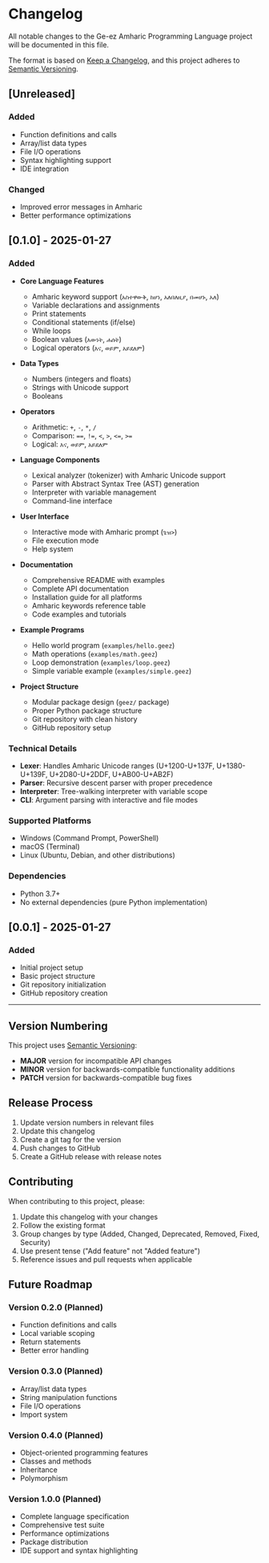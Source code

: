 # Changelog

All notable changes to the Ge-ez Amharic Programming Language project will be documented in this file.

The format is based on [Keep a Changelog](https://keepachangelog.com/en/1.0.0/),
and this project adheres to [Semantic Versioning](https://semver.org/spec/v2.0.0.html).

## [Unreleased]

### Added
- Function definitions and calls
- Array/list data types
- File I/O operations
- Syntax highlighting support
- IDE integration

### Changed
- Improved error messages in Amharic
- Better performance optimizations

## [0.1.0] - 2025-01-27

### Added
- **Core Language Features**
  - Amharic keyword support (`አስተዋውቅ`, `ከሆነ`, `አለበለዚያ`, `በመሆኑ`, `አለ`)
  - Variable declarations and assignments
  - Print statements
  - Conditional statements (if/else)
  - While loops
  - Boolean values (`እውነት`, `ሐሰት`)
  - Logical operators (`እና`, `ወይም`, `አይደለም`)

- **Data Types**
  - Numbers (integers and floats)
  - Strings with Unicode support
  - Booleans

- **Operators**
  - Arithmetic: `+`, `-`, `*`, `/`
  - Comparison: `==`, `!=`, `<`, `>`, `<=`, `>=`
  - Logical: `እና`, `ወይም`, `አይደለም`

- **Language Components**
  - Lexical analyzer (tokenizer) with Amharic Unicode support
  - Parser with Abstract Syntax Tree (AST) generation
  - Interpreter with variable management
  - Command-line interface

- **User Interface**
  - Interactive mode with Amharic prompt (`ጌዝ>`)
  - File execution mode
  - Help system

- **Documentation**
  - Comprehensive README with examples
  - Complete API documentation
  - Installation guide for all platforms
  - Amharic keywords reference table
  - Code examples and tutorials

- **Example Programs**
  - Hello world program (`examples/hello.geez`)
  - Math operations (`examples/math.geez`)
  - Loop demonstration (`examples/loop.geez`)
  - Simple variable example (`examples/simple.geez`)

- **Project Structure**
  - Modular package design (`geez/` package)
  - Proper Python package structure
  - Git repository with clean history
  - GitHub repository setup

### Technical Details
- **Lexer**: Handles Amharic Unicode ranges (U+1200-U+137F, U+1380-U+139F, U+2D80-U+2DDF, U+AB00-U+AB2F)
- **Parser**: Recursive descent parser with proper precedence
- **Interpreter**: Tree-walking interpreter with variable scope
- **CLI**: Argument parsing with interactive and file modes

### Supported Platforms
- Windows (Command Prompt, PowerShell)
- macOS (Terminal)
- Linux (Ubuntu, Debian, and other distributions)

### Dependencies
- Python 3.7+
- No external dependencies (pure Python implementation)

## [0.0.1] - 2025-01-27

### Added
- Initial project setup
- Basic project structure
- Git repository initialization
- GitHub repository creation

---

## Version Numbering

This project uses [Semantic Versioning](https://semver.org/):

- **MAJOR** version for incompatible API changes
- **MINOR** version for backwards-compatible functionality additions
- **PATCH** version for backwards-compatible bug fixes

## Release Process

1. Update version numbers in relevant files
2. Update this changelog
3. Create a git tag for the version
4. Push changes to GitHub
5. Create a GitHub release with release notes

## Contributing

When contributing to this project, please:

1. Update this changelog with your changes
2. Follow the existing format
3. Group changes by type (Added, Changed, Deprecated, Removed, Fixed, Security)
4. Use present tense ("Add feature" not "Added feature")
5. Reference issues and pull requests when applicable

## Future Roadmap

### Version 0.2.0 (Planned)
- Function definitions and calls
- Local variable scoping
- Return statements
- Better error handling

### Version 0.3.0 (Planned)
- Array/list data types
- String manipulation functions
- File I/O operations
- Import system

### Version 0.4.0 (Planned)
- Object-oriented programming features
- Classes and methods
- Inheritance
- Polymorphism

### Version 1.0.0 (Planned)
- Complete language specification
- Comprehensive test suite
- Performance optimizations
- Package distribution
- IDE support and syntax highlighting
